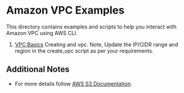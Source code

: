 # Amazon VPC Examples

This directory contains examples and scripts to help you interact with Amazon VPC using AWS CLI.

1. [VPC Basics](https://github.com/HrithikSawant/aws-examples/blob/main/vpc/basics/README.md) Creating and vpc. Note, Update the IP/CIDR range and region in the create_vpc script as per your requirements.

## Additional Notes
- For more details follow [AWS S3 Documentation](https://docs.aws.amazon.com/vpc/index.html).
